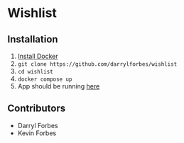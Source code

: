 # Wishlist

## Installation
1. [Install Docker](https://docs.docker.com/desktop/)
1. `git clone https://github.com/darrylforbes/wishlist`
1. `cd wishlist`
1. `docker compose up`
1. App should be running [here](http://localhost:3000)

## Contributors
- Darryl Forbes
- Kevin Forbes
